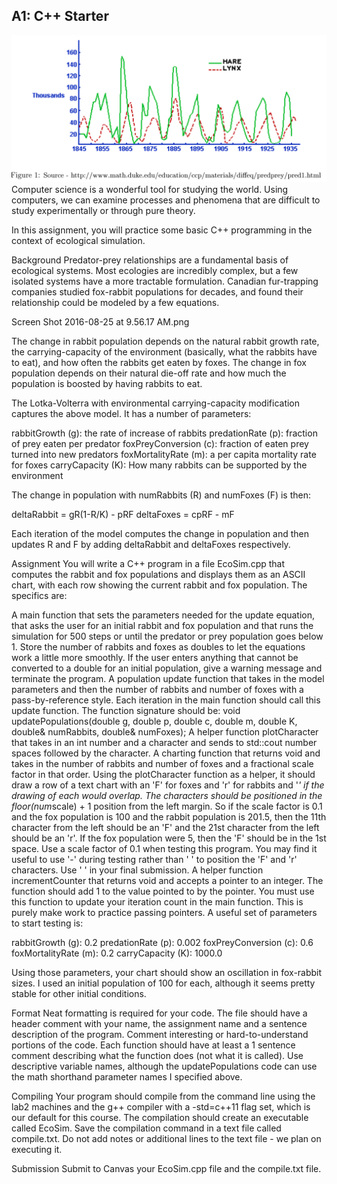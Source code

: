 ## A1: C++ Starter

![alt text](https://raw.githubusercontent.com/wlsystems/ds3500/A1/fox.png)
Computer science is a wonderful tool for studying the world. Using computers, we can examine processes and phenomena that are difficult to study experimentally or through pure theory.

In this assignment, you will practice some basic C++ programming in the context of ecological simulation.

Background
Predator-prey relationships are a fundamental basis of ecological systems. Most ecologies are incredibly complex, but a few isolated systems have a more tractable formulation. Canadian fur-trapping companies studied fox-rabbit populations for decades, and found their relationship could be modeled by a few equations.

Screen Shot 2016-08-25 at 9.56.17 AM.png

The change in rabbit population depends on the natural rabbit growth rate, the carrying-capacity of the environment (basically, what the rabbits have to eat), and how often the rabbits get eaten by foxes. The change in fox population depends on their natural die-off rate and how much the population is boosted by having rabbits to eat.

The Lotka-Volterra with environmental carrying-capacity modification captures the above model. It has a number of parameters:

rabbitGrowth (g): the rate of increase of rabbits
predationRate (p): fraction of prey eaten per predator
foxPreyConversion (c): fraction of eaten prey turned into new predators
foxMortalityRate (m): a per capita mortality rate for foxes
carryCapacity (K): How many rabbits can be supported by the environment

The change in population with numRabbits (R) and numFoxes (F) is then:

deltaRabbit = gR(1-R/K) - pRF
deltaFoxes = cpRF - mF

Each iteration of the model computes the change in population and then updates R and F by adding deltaRabbit and deltaFoxes respectively.

Assignment
You will write a C++ program in a file EcoSim.cpp that computes the rabbit and fox populations and displays them as an ASCII chart, with each row showing the current rabbit and fox population. The specifics are:

A main function that sets the parameters needed for the update equation, that asks the user for an initial rabbit and fox population and that runs the simulation for 500 steps or until the predator or prey population goes below 1. Store the number of rabbits and foxes as doubles to let the equations work a little more smoothly. If the user enters anything that cannot be converted to a double for an initial population, give a warning message and terminate the program.
A population update function that takes in the model parameters and then the number of rabbits and number of foxes with a pass-by-reference style. Each iteration in the main function should call this update function. The function signature should be:
void updatePopulations(double g, double p, double c, double m, double K,
                       double& numRabbits, double& numFoxes);
A helper function plotCharacter that takes in an int number and a character and sends to std::cout number spaces followed by the character.
A charting function that returns void and takes in the number of rabbits and number of foxes and a fractional scale factor in that order. Using the plotCharacter function as a helper, it should draw a row of a text chart with an 'F' for foxes and 'r' for rabbits and '*' if the drawing of each would overlap. The characters should be positioned in the floor(num*scale) + 1 position from the left margin. So if the scale factor is 0.1 and the fox population is 100 and the rabbit population is 201.5, then the 11th character from the left should be an 'F' and the 21st character from the left should be an 'r'. If the fox population were 5, then the 'F' should be in the 1st space. Use a scale factor of 0.1 when testing this program. You may find it useful to use '-' during testing rather than ' ' to position the 'F' and 'r' characters. Use ' ' in your final submission.
A helper function incrementCounter that returns void and accepts a pointer to an integer. The function should add 1 to the value pointed to by the pointer. You must use this function to update your iteration count in the main function. This is purely make work to practice passing pointers.
A useful set of parameters to start testing is:

rabbitGrowth (g): 0.2
predationRate (p): 0.002
foxPreyConversion (c): 0.6
foxMortalityRate (m): 0.2
carryCapacity (K): 1000.0

Using those parameters, your chart should show an oscillation in fox-rabbit sizes. I used an initial population of 100 for each, although it seems pretty stable for other initial conditions.

Format
Neat formatting is required for your code. The file should have a header comment with your name, the assignment name and a sentence description of the program. Comment interesting or hard-to-understand portions of the code. Each function should have at least a 1 sentence comment describing what the function does (not what it is called). Use descriptive variable names, although the updatePopulations code can use the math shorthand parameter names I specified above.

Compiling
Your program should compile from the command line using the lab2 machines and the g++ compiler with a -std=c++11 flag set, which is our default for this course. The compilation should create an executable called EcoSim. Save the compilation command in a text file called compile.txt. Do not add notes or additional lines to the text file - we plan on executing it.

Submission
Submit to Canvas your EcoSim.cpp file and the compile.txt file.
